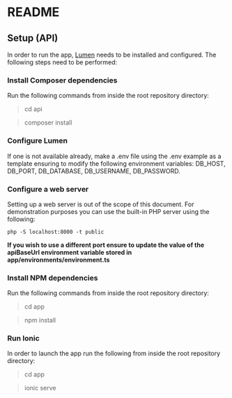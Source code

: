 # README

## Setup (API)
In order to run the app, [Lumen](https://lumen.laravel.com/docs/7.x) needs to be installed and configured. The following steps need to be performed:

 ### Install Composer dependencies  
 Run the following commands from inside the root repository directory:

> cd api

> composer install

### Configure Lumen
If one is not available already, make a .env file using the .env example as a template ensuring to modify the following environment variables:
DB_HOST, DB_PORT, DB_DATABASE, DB_USERNAME, DB_PASSWORD.


### Configure a web server
Setting up a web server is out of the scope of this document. For demonstration purposes you can use the built-in PHP server using the following:

    php -S localhost:8000 -t public

**If you wish to use a different port ensure to update the value of the apiBaseUrl environment variable stored in app/environments/environment.ts**

### Install NPM dependencies
Run the following commands from inside the root repository directory:

> cd app

> npm install

### Run Ionic
In order to launch the app run the following from inside the root repository directory:
> cd app

> ionic serve





